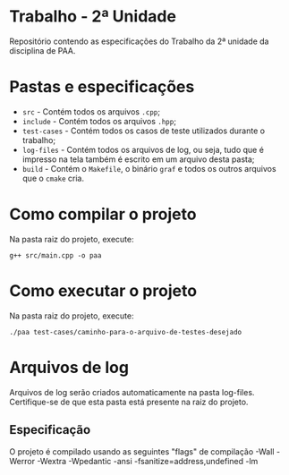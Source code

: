 # Trabalho - 2ª Unidade

Repositório contendo as especificações do Trabalho da 2ª unidade da disciplina de PAA.

# Pastas e especificações

- ``src`` - Contém todos os arquivos ``.cpp``;
- ``include`` - Contém todos os arquivos ``.hpp``;
- ``test-cases`` - Contém todos os casos de teste utilizados durante o trabalho;
- ``log-files`` - Contém todos os arquivos de log, ou seja, tudo que é impresso na tela também é escrito em um arquivo desta pasta;
- ``build`` - Contém o ``Makefile``, o binário ``graf`` e todos os outros arquivos que o ``cmake`` cria.

# Como compilar o projeto
Na pasta raiz do projeto, execute:

  ```
  g++ src/main.cpp -o paa
  ```

# Como executar o projeto
Na pasta raiz do projeto, execute:

  ```
  ./paa test-cases/caminho-para-o-arquivo-de-testes-desejado
  ```
# Arquivos de log
Arquivos de log serão criados automaticamente na pasta log-files. Certifique-se de que esta pasta está presente na raiz do projeto.

## Especificação
  O projeto é compilado usando as seguintes "flags" de compilação
  -Wall
  -Werror
  -Wextra
  -Wpedantic
  -ansi
  -fsanitize=address,undefined
  -lm

